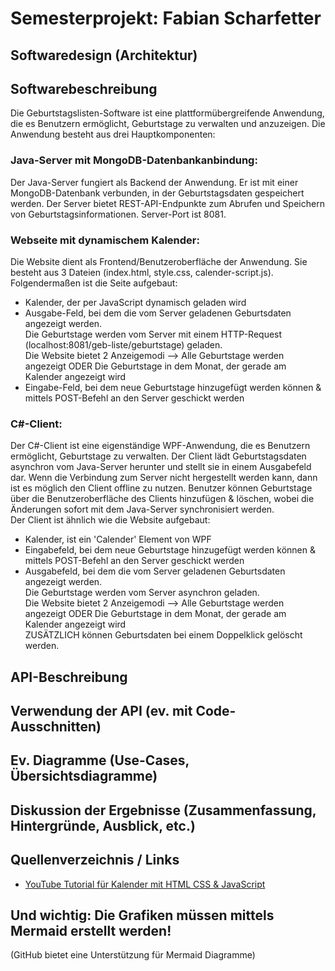 # Semesterprojekt: Fabian Scharfetter
 
## Softwaredesign (Architektur)

## Softwarebeschreibung
Die Geburtstagslisten-Software ist eine plattformübergreifende Anwendung, die es Benutzern ermöglicht, Geburtstage zu verwalten und anzuzeigen. Die Anwendung besteht aus drei Hauptkomponenten:

### **Java-Server mit MongoDB-Datenbankanbindung:**  
Der Java-Server fungiert als Backend der Anwendung. Er ist mit einer MongoDB-Datenbank verbunden, in der Geburtstagsdaten gespeichert werden. Der Server bietet REST-API-Endpunkte zum Abrufen und Speichern von Geburtstagsinformationen. Server-Port ist 8081.
  
### **Webseite mit dynamischem Kalender:**   
Die Website dient als Frontend/Benutzeroberfläche der Anwendung. Sie besteht aus 3 Dateien (index.html, style.css, calender-script.js).  
Folgendermaßen ist die Seite aufgebaut:
- Kalender, der per JavaScript dynamisch geladen wird
- Ausgabe-Feld, bei dem die vom Server geladenen Geburtsdaten angezeigt werden.  
Die Geburtstage werden vom Server mit einem HTTP-Request (localhost:8081/geb-liste/geburtstage) geladen.    
Die Website bietet 2 Anzeigemodi --> Alle Geburtstage werden angezeigt ODER Die Geburtstage in dem Monat, der gerade am Kalender angezeigt wird
- Eingabe-Feld, bei dem neue Geburtstage hinzugefügt werden können & mittels POST-Befehl an den Server geschickt werden
  
### **C#-Client:**
Der C#-Client ist eine eigenständige WPF-Anwendung, die es Benutzern ermöglicht, Geburtstage  zu verwalten. Der Client lädt Geburtstagsdaten asynchron vom Java-Server herunter und stellt sie in einem Ausgabefeld dar. Wenn die Verbindung zum Server nicht hergestellt werden kann, dann ist es möglich den Client offline zu nutzen. Benutzer können Geburtstage über die Benutzeroberfläche des Clients hinzufügen & löschen, wobei die Änderungen sofort mit dem Java-Server synchronisiert werden.  
Der Client ist ähnlich wie die Website aufgebaut:
- Kalender, ist ein 'Calender' Element von WPF
- Eingabefeld, bei dem neue Geburtstage hinzugefügt werden können & mittels POST-Befehl an den Server geschickt werden
- Ausgabefeld, bei dem die vom Server geladenen Geburtsdaten angezeigt werden.  
Die Geburtstage werden vom Server asynchron geladen.  
Die Website bietet 2 Anzeigemodi --> Alle Geburtstage werden angezeigt ODER Die Geburtstage in dem Monat, der gerade am Kalender angezeigt wird  
ZUSÄTZLICH können Geburtsdaten bei einem Doppelklick gelöscht werden.

## API-Beschreibung

## Verwendung der API (ev. mit Code-Ausschnitten)

## Ev. Diagramme (Use-Cases, Übersichtsdiagramme)

## Diskussion der Ergebnisse (Zusammenfassung, Hintergründe, Ausblick, etc.)

## Quellenverzeichnis / Links
- [YouTube Tutorial für Kalender mit HTML CSS & JavaScript](https://www.youtube.com/watch?v=Z1BGAivZRlE)

## Und wichtig: Die Grafiken müssen mittels Mermaid erstellt werden! 
(GitHub bietet eine Unterstützung für Mermaid Diagramme)
